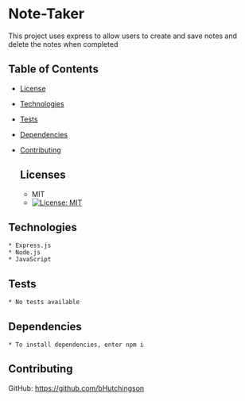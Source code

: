 # Note-Taker

  This project uses express to allow users to create and save notes and delete the notes when completed
  
  ## Table of Contents
  
  - [License](#license)
  - [Technologies](#technologies)
  - [Tests](#tests)
  - [Dependencies](#dependencies)
  - [Contributing](#contributing)
  

    ## Licenses
    * MIT
    * [![License: MIT](https://img.shields.io/badge/License-MIT-yellow.svg)](https://opensource.org/licenses/MIT)
  
  ## Technologies

    * Express.js
    * Node.js 
    * JavaScript
  
  
  ## Tests

    * No tests available
  
  ## Dependencies

    * To install dependencies, enter npm i
  
  ## Contributing

  GitHub: https://github.com/bHutchingson